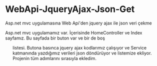# WebApi-JqueryAjax-Json-Get
Asp.net mvc uygulamasına Web Api'den jquery ajax ile json veri çekme


Asp.net mvc uygulamamız var. İçerisinde HomeController ve Index sayfamız. Bu sayfada bir buton var ve bir de boş <ol> listesi. Butona basınca jquery ajax kodlarımız çalışıyor ve Service katmanında yazdığımız verileri json döndürüyor ve listemize ekliyor. Projenin tüm adımlarını sırasıyla ekledim.
